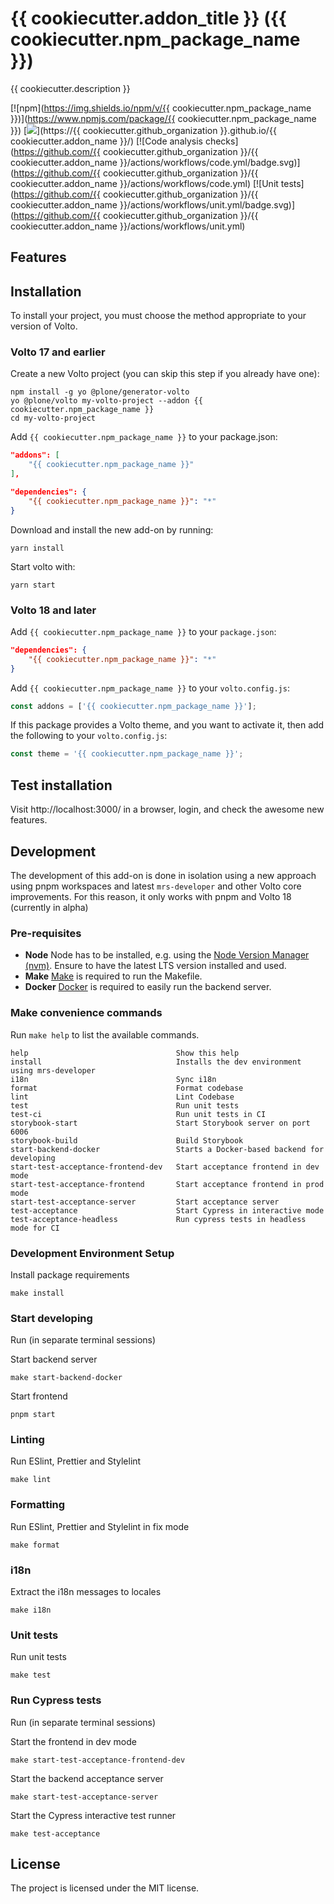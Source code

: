 # {{ cookiecutter.addon_title }} ({{ cookiecutter.npm_package_name }})

{{ cookiecutter.description }}

[![npm](https://img.shields.io/npm/v/{{ cookiecutter.npm_package_name }})](https://www.npmjs.com/package/{{ cookiecutter.npm_package_name }})
[![](https://img.shields.io/badge/-Storybook-ff4785?logo=Storybook&logoColor=white&style=flat-square)](https://{{ cookiecutter.github_organization }}.github.io/{{ cookiecutter.addon_name }}/)
[![Code analysis checks](https://github.com/{{ cookiecutter.github_organization }}/{{ cookiecutter.addon_name }}/actions/workflows/code.yml/badge.svg)](https://github.com/{{ cookiecutter.github_organization }}/{{ cookiecutter.addon_name }}/actions/workflows/code.yml)
[![Unit tests](https://github.com/{{ cookiecutter.github_organization }}/{{ cookiecutter.addon_name }}/actions/workflows/unit.yml/badge.svg)](https://github.com/{{ cookiecutter.github_organization }}/{{ cookiecutter.addon_name }}/actions/workflows/unit.yml)

## Features

<!-- List your awesome features here -->

## Installation

To install your project, you must choose the method appropriate to your version of Volto.

### Volto 17 and earlier


Create a new Volto project (you can skip this step if you already have one):

```
npm install -g yo @plone/generator-volto
yo @plone/volto my-volto-project --addon {{ cookiecutter.npm_package_name }}
cd my-volto-project
```

Add `{{ cookiecutter.npm_package_name }}` to your package.json:

```JSON
"addons": [
    "{{ cookiecutter.npm_package_name }}"
],

"dependencies": {
    "{{ cookiecutter.npm_package_name }}": "*"
}
```

Download and install the new add-on by running:

```
yarn install
```

Start volto with:

```
yarn start
```

### Volto 18 and later


Add `{{ cookiecutter.npm_package_name }}` to your `package.json`:

```json
"dependencies": {
    "{{ cookiecutter.npm_package_name }}": "*"
}
```

Add `{{ cookiecutter.npm_package_name }}` to your `volto.config.js`:

```javascript
const addons = ['{{ cookiecutter.npm_package_name }}'];
```

If this package provides a Volto theme, and you want to activate it, then add the following to your `volto.config.js`:

```javascript
const theme = '{{ cookiecutter.npm_package_name }}';
```

## Test installation

Visit http://localhost:3000/ in a browser, login, and check the awesome new features.


## Development

The development of this add-on is done in isolation using a new approach using pnpm workspaces and latest `mrs-developer` and other Volto core improvements.
For this reason, it only works with pnpm and Volto 18 (currently in alpha)

### Pre-requisites

- **Node** Node has to be installed, e.g. using the [Node Version Manager (nvm)](https://6.docs.plone.org/install/create-project.html#node-js).
  Ensure to have the latest LTS version installed and used.
- **Make** [Make](https://6.docs.plone.org/install/create-project.html#make) is required to run the Makefile.
- **Docker** [Docker](https://6.docs.plone.org/install/create-project.html#docker) is required to easily run the backend server.


### Make convenience commands

Run `make help` to list the available commands.

```text
help                                 Show this help
install                              Installs the dev environment using mrs-developer
i18n                                 Sync i18n
format                               Format codebase
lint                                 Lint Codebase
test                                 Run unit tests
test-ci                              Run unit tests in CI
storybook-start                      Start Storybook server on port 6006
storybook-build                      Build Storybook
start-backend-docker                 Starts a Docker-based backend for developing
start-test-acceptance-frontend-dev   Start acceptance frontend in dev mode
start-test-acceptance-frontend       Start acceptance frontend in prod mode
start-test-acceptance-server         Start acceptance server
test-acceptance                      Start Cypress in interactive mode
test-acceptance-headless             Run cypress tests in headless mode for CI
```

### Development Environment Setup

Install package requirements

```shell
make install
```

### Start developing

Run (in separate terminal sessions)

Start backend server

```shell
make start-backend-docker
```

Start frontend

```shell
pnpm start
```

### Linting

Run ESlint, Prettier and Stylelint

```shell
make lint
```

### Formatting

Run ESlint, Prettier and Stylelint in fix mode

```shell
make format
```

### i18n

Extract the i18n messages to locales

```shell
make i18n
```

### Unit tests

Run unit tests

```shell
make test
```

### Run Cypress tests

Run (in separate terminal sessions)

Start the frontend in dev mode

```shell
make start-test-acceptance-frontend-dev
```

Start the backend acceptance server

```shell
make start-test-acceptance-server
```

Start the Cypress interactive test runner

```shell
make test-acceptance
```

## License

The project is licensed under the MIT license.
